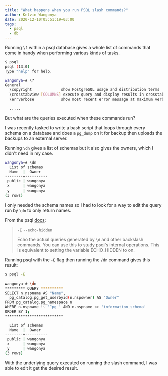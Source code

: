 ```yaml
---
title: "What happens when you run PSQL slash commands?"
author: Kelvin Wangonya
date: 2020-12-10T05:51:19+03:00
tags:
  - psql
  - db
---
```


Running `\?` within a psql database gives a whole list of commands that come in handy when performing various kinds of tasks.

<!--more-->

```sh
$ psql
psql (13.0)
Type "help" for help.

wangonya=# \?
General
  \copyright             show PostgreSQL usage and distribution terms
  \crosstabview [COLUMNS] execute query and display results in crosstab
  \errverbose            show most recent error message at maximum verbosity

  .....
```

But what are the queries executed when these commands run?

I was recently tasked to write a bash script that loops through every schema on a database and does a `pg_dump` on it for backup then uploads the backups to an external server.

Running `\dn` gives a list of schemas but it also gives the owners, which I didn't need in my case.

```sh
wangonya=# \dn                                                             
  List of schemas
  Name  |  Owner   
--------+----------
 public | wangonya
 x      | wangonya
 y      | wangonya
(3 rows)
```

I only needed the schema names so I had to look for a way to edit the query run by `\dn` to only return names.

From the psql [docs](https://www.postgresql.org/docs/13/app-psql.html):

> `-E`
> `--echo-hidden`
>
> Echo the actual queries generated by `\d` and other backslash commands. You can use this to study psql's internal operations. This is equivalent to setting the variable ECHO_HIDDEN to on.

Running psql with the `-E` flag then running the `/dn` command gives this result:

```sh
$ psql -E

wangonya-# \dn
********* QUERY **********
SELECT n.nspname AS "Name",
  pg_catalog.pg_get_userbyid(n.nspowner) AS "Owner"
FROM pg_catalog.pg_namespace n
WHERE n.nspname !~ '^pg_' AND n.nspname <> 'information_schema'
ORDER BY 1;
**************************

  List of schemas
  Name  |  Owner   
--------+----------
 public | wangonya
 x      | wangonya
 y      | wangonya
(3 rows)
```

With the underlying query executed on running the slash command, I was able to edit it get the desired result.
